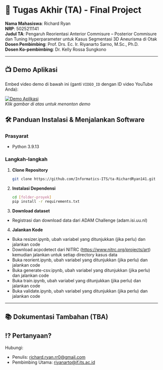 # 🏁 Tugas Akhir (TA) - Final Project

**Nama Mahasiswa**: Richard Ryan  
**NRP**: 5025211141  
**Judul TA**: Pengaruh Reorientasi Anterior Commisure – Posterior Commisure dan Tuning Hyperparameter untuk Kasus Segmentasi 3D Aneurisma di Otak  
**Dosen Pembimbing**: Prof. Drs. Ec. Ir. Riyanarto Sarno, M.Sc., Ph.D.  
**Dosen Ko-pembimbing**: Dr. Kelly Rossa Sungkono


---

## 📺 Demo Aplikasi  
Embed video demo di bawah ini (ganti `VIDEO_ID` dengan ID video YouTube Anda):  

[![Demo Aplikasi](https://i.ytimg.com/vi/zIfRMTxRaIs/maxresdefault.jpg)](https://www.youtube.com/watch?v=VIDEO_ID)  
*Klik gambar di atas untuk menonton demo*

## 🛠 Panduan Instalasi & Menjalankan Software  

### Prasyarat  
- Python 3.9.13

### Langkah-langkah  
1. **Clone Repository**  
   ```bash
   git clone https://github.com/Informatics-ITS/ta-RichardRyan141.git
   ```
2. **Instalasi Dependensi**
   ```bash
   cd [folder-proyek]
   pip install -r requirements.txt
   ```
3. **Download dataset**
- Registrasi dan download data dari ADAM Challenge (adam.isi.uu.nl)
4. **Jalankan Kode**
- Buka resizer.ipynb, ubah variabel yang ditunjukkan (jika perlu) dan jalankan code
- Download acpcdetect dari NITRC (https://www.nitrc.org/projects/art) kemudian jalankan untuk setiap directory kasus data
- Buka reorient.ipynb, ubah variabel yang ditunjukkan (jika perlu) dan jalankan code
- Buka generate-csv.ipynb, ubah variabel yang ditunjukkan (jika perlu) dan jalankan code
- Buka train.ipynb, ubah variabel yang ditunjukkan (jika perlu) dan jalankan code
- Buka validate.ipynb, ubah variabel yang ditunjukkan (jika perlu) dan jalankan code

---

## 📚 Dokumentasi Tambahan (TBA)

## ⁉️ Pertanyaan?

Hubungi:
- Penulis: richard.ryan.rr0@gmail.com
- Pembimbing Utama: riyanarto@if.its.ac.id
